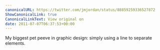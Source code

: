 ```yaml
---
canonicalURL: https://twitter.com/jmjordan/status/88859259336527872
ShowCanonicalLink: true
CanonicalLinkText: View original on
date: 2011-07-07T06:37:53+00:00
---
```

My biggest pet peeve in graphic design: simply using a line to separate elements.